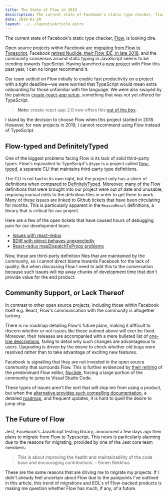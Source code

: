 ```yaml
---
title: The State of Flow in 2019
desscription: The current state of Facebook's static type checker, flow, is looking dire.
date: 2019-01-20
layout: ../../layouts/Article.astro
---
```


The current state of Facebook's static type checker, [Flow](https://flow.org/), is looking dire.

Open source projects within Facebook are [migrating from Flow to Typescript](https://github.com/facebook/jest/pull/7554), Facebook [retired Nuclide, their Flow IDE, in late 2018](https://blog.atom.io/2018/12/12/facebook-retires-nuclide-extension.html), and the community consensus around static typing in JavaScript seems to be trending towards TypeScript. Having launched a [new project](https://mindbody.io) with Flow this past year, I can no longer recommend it.

Our team settled on Flow initially to enable fast productivity on a project with a tight deadline—we were worried that TypeScript would mean extra onboarding for those unfamiliar with the language. We were also swayed by the painless [create-react-app setup](https://flow.org/en/docs/tools/create-react-app/), something that was not yet offered for TypeScript.

> **Note:** create-react-app 2.0 now offers this
> [out of the box](https://facebook.github.io/create-react-app/docs/adding-typescript#docsNav).

I stand by the decision to choose Flow when this project started in 2018. However, for new projects in 2019, I cannot recommend using Flow instead of TypeScript.

## Flow-typed and DefinitelyTyped

One of the biggest problems facing Flow is its lack of solid third-party types. Flow's equivalent to TypeScript's `@type` is a project called [flow-typed](https://github.com/flow-typed/flow-typed), a separate CLI that maintains third-party type definitions.

The CLI is not bad in its own right, but the project only has a sliver of definitions when compared to [DefinitelyTyped](https://definitelytyped.org/). Moreover, many of the Flow definitions that were brought into our project were out of date and unusable, requiring manual edits to the definition files in order to get them to work. Many of these issues are linked to Github tickets that have been circulating for months. This is particularly apparent in the `ReasonReact` definitions, a library that is critical for our project.

Here are a few of the open tickets that have caused hours of debugging pain for our development team:

- [Issues with react-redux](https://github.com/facebook/flow/issues/5343)
- [\$Diff with object behaves unexpectedly](https://github.com/facebook/flow/issues/6149)
- [React-redux mapDispatchToProps problems](https://github.com/flow-typed/flow-typed/issues/2628)

Now, these are third-party definition files that are maintained by the community, so I cannot direct blame towards Facebook for the lack of quality. But when discussing Flow I need to add this to the conversation because such issues will nip away chunks of development time that don't provide value for the end product.

## Community Support, or Lack Thereof

In contrast to other open source projects, including those within Facebook itself e.g. React, Flow's communication with the community is altogether lacking.

There is no roadmap detailing Flow's future plans, making it difficult to discern whether or not issues like those outined above will ever be fixed. Moreover, their releases are accompanied with a mere bulleted list of [one-line descriptions](https://github.com/facebook/flow/releases/tag/v0.91.0), failing to detail why such changes are advantageous to users. Upgrading is driven by the desire to check whether old bugs were resolved rather than to take advantage of exciting new features.

Facebook is signalling that they are not invested in the open source community that surrounds Flow. This is further evidenced by [their retiring](https://blog.atom.io/2018/12/12/facebook-retires-nuclide-extension.html) of the predominant Flow editor, [Nuclide](https://nuclide.io/), forcing a large portion of the community to jump to Visual Studio Code.

These types of issues aren't the sort that will stop me from using a product, but when the [alternative provides such compelling documentation](https://www.typescriptlang.org/docs/handbook/release-notes/typescript-3-2.html), a detailed [roadmap](https://github.com/Microsoft/TypeScript/wiki/Roadmap), and frequent updates, it is hard to quell the desire to jump ship.

## The Future of Flow

Jest, Facebook's JavaScript testing library, announced a few days ago their plans to migrate from [Flow to Typescript](https://github.com/facebook/jest). This news is particularly alarming due to the reasons for migrating, provided by one of the Jest core team members:

> This is about improving the health and maintainability of the code base
> and encouraging contributions. - Simen Bekkhus

These are the same reasons that are driving me to migrate my projects. If I didn't already feel uncertain about Flow due to the painpoints I've outlined in this article, this trend of migrations and EOL's of Flow-backed products is making me question whether Flow has much, if any, of a future.
